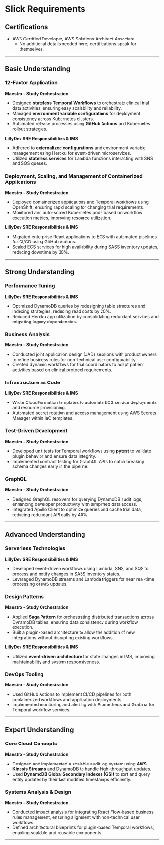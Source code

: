 # Slick Requirements

## Certifications
- AWS Certified Developer, AWS Solutions Architect Associate  
  - No additional details needed here; certifications speak for themselves.

---

## Basic Understanding

### 12-Factor Application
**Maestro - Study Orchestration**  
- Designed **stateless Temporal Workflows** to orchestrate clinical trial data activities, ensuring easy scalability and reliability.  
- Managed **environment variable configurations** for deployment consistency across Kubernetes clusters.  
- Automated release processes using **GitHub Actions** and Kubernetes rollout strategies.

**LillyDev SRE Responsibilities & IMS**  
- Adhered to **externalized configurations** and environment variable management using Heroku for event-driven microservices.  
- Utilized **stateless services** for Lambda functions interacting with SNS and SQS queues.  

### Deployment, Scaling, and Management of Containerized Applications
**Maestro - Study Orchestration**  
- Deployed containerized applications and Temporal workflows using OpenShift, ensuring rapid scaling for changing trial requirements.  
- Monitored and auto-scaled Kubernetes pods based on workflow execution metrics, improving resource utilization.  

**LillyDev SRE Responsibilities & IMS**  
- Migrated enterprise React applications to ECS with automated pipelines for CI/CD using GitHub Actions.  
- Scaled ECS services for high availability during SASS inventory updates, reducing downtime by 30%.  

---

## Strong Understanding

### Performance Tuning
**LillyDev SRE Responsibilities & IMS**  
- Optimized DynamoDB queries by redesigning table structures and indexing strategies, reducing read costs by 20%.  
- Reduced Heroku app utilization by consolidating redundant services and migrating legacy dependencies.  

### Business Analysis
**Maestro - Study Orchestration**  
- Conducted joint application design (JAD) sessions with product owners to refine business rules for non-technical user configurability.  
- Created dynamic workflows for trial coordinators to adapt patient activities based on clinical protocol requirements.  

### Infrastructure as Code
**LillyDev SRE Responsibilities & IMS**  
- Wrote CloudFormation templates to automate ECS service deployments and resource provisioning.  
- Automated secret rotation and access management using AWS Secrets Manager within IaC templates.  

### Test-Driven Development
**Maestro - Study Orchestration**  
- Developed unit tests for Temporal workflows using **pytest** to validate plugin behavior and ensure data integrity.  
- Implemented contract testing for GraphQL APIs to catch breaking schema changes early in the pipeline.  

### GraphQL
**Maestro - Study Orchestration**  
- Designed GraphQL resolvers for querying DynamoDB audit logs, enhancing developer productivity with simplified data access.  
- Integrated Apollo Client to optimize queries and cache trial data, reducing redundant API calls by 40%.  

---

## Advanced Understanding

### Serverless Technologies
**LillyDev SRE Responsibilities & IMS**  
- Developed event-driven workflows using Lambda, SNS, and SQS to process and notify changes in SASS inventory states.  
- Leveraged DynamoDB streams and Lambda triggers for near real-time processing of IMS updates.  

### Design Patterns
**Maestro - Study Orchestration**  
- Applied **Saga Pattern** for orchestrating distributed transactions across DynamoDB tables, ensuring data consistency during workflow execution.  
- Built a plugin-based architecture to allow the addition of new integrations without disrupting existing workflows.

**LillyDev SRE Responsibilities & IMS**  
- Utilized **event-driven architecture** for state changes in IMS, improving maintainability and system responsiveness.

### DevOps Tooling
**Maestro - Study Orchestration**  
- Used GitHub Actions to implement CI/CD pipelines for both containerized workflows and application deployments.  
- Implemented monitoring and alerting with Prometheus and Grafana for Temporal workflow services.  

---

## Expert Understanding

### Core Cloud Concepts
**Maestro - Study Orchestration**  
- Designed and implemented a scalable audit log system using **AWS Kinesis Streams** and DynamoDB to handle high-throughput updates.  
- Used **DynamoDB Global Secondary Indexes (GSI)** to sort and query entity updates by their last modified timestamps efficiently.

### Systems Analysis & Design
**Maestro - Study Orchestration**  
- Conducted impact analysis for integrating React Flow-based business rules management, ensuring alignment with non-technical user workflows.  
- Defined architectural blueprints for plugin-based Temporal workflows, enabling scalable and reusable components.

---
